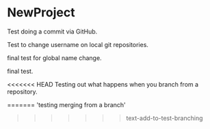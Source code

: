 # NewProject

Test doing a commit via GitHub.

Test to change username on local git repositories.

final test for global name change.

final test.

<<<<<<< HEAD
Testing out what happens when you branch from a repository.

=======
'testing merging from a branch'
>>>>>>> text-add-to-test-branching
